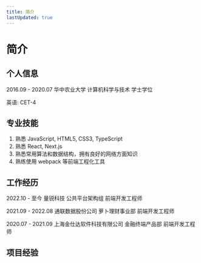 ```yaml
---
title: 简介
lastUpdated: true
---
```


# 简介

## 个人信息

2016.09 - 2020.07 华中农业大学 计算机科学与技术 学士学位

英语: CET-4

## 专业技能

1. 熟悉 JavaScript, HTML5, CSS3, TypeScript
2. 熟悉 React, Next.js
3. 熟悉常用算法和数据结构，拥有良好的网络方面知识
4. 熟练使用 webpack 等前端工程化工具

## 工作经历

2022.10 - 至今 量锐科技 公共平台架构组 前端开发工程师

2021.09 - 2022.08 通联数据股份公司 萝卜理财事业部 前端开发工程师

2020.07 - 2021.09 上海金仕达软件科技有限公司 金融终端产品部 前端开发工程师

## 项目经验
